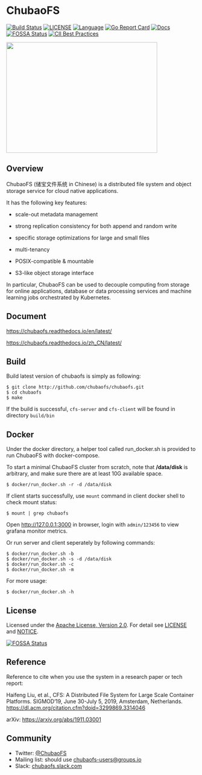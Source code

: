# ChubaoFS

[![Build Status](https://travis-ci.org/chubaofs/chubaofs.svg?branch=master)](https://travis-ci.org/chubaofs/chubaofs)
[![LICENSE](https://img.shields.io/github/license/chubaofs/chubaofs.svg)](https://github.com/chubaofs/chubaofs/blob/master/LICENSE)
[![Language](https://img.shields.io/badge/Language-Go-blue.svg)](https://golang.org/)
[![Go Report Card](https://goreportcard.com/badge/github.com/chubaofs/chubaofs)](https://goreportcard.com/report/github.com/chubaofs/chubaofs)
[![Docs](https://readthedocs.org/projects/chubaofs/badge/?version=latest)](https://chubaofs.readthedocs.io/en/latest/?badge=latest)
[![FOSSA Status](https://app.fossa.io/api/projects/git%2Bgithub.com%2Fchubaofs%2Fcfs.svg?type=shield)](https://app.fossa.io/projects/git%2Bgithub.com%2Fchubaofs%2Fcfs?ref=badge_shield)
[![CII Best Practices](https://bestpractices.coreinfrastructure.org/projects/2761/badge)](https://bestpractices.coreinfrastructure.org/projects/2761)

<img src="https://user-images.githubusercontent.com/47099843/55525970-bf53d880-56c5-11e9-8c28-55d208859824.png" width="400" height="293" />

## Overview

ChubaoFS (储宝文件系统 in Chinese) is a distributed file system and object storage service for cloud native applications. 

It has the following key features:

- scale-out metadata management

- strong replication consistency for both append and random write

- specific storage optimizations for large and small files

- multi-tenancy

- POSIX-compatible & mountable

- S3-like object storage interface

In particular, ChubaoFS can be used to decouple computing from storage for online applications, database or data processing services and machine learning jobs orchestrated by Kubernetes.

## Document

https://chubaofs.readthedocs.io/en/latest/

https://chubaofs.readthedocs.io/zh_CN/latest/

## Build

Build latest version of chubaofs is simply as following:

```
$ git clone http://github.com/chubaofs/chubaofs.git
$ cd chubaofs
$ make
```

If the build is successful, `cfs-server` and `cfs-client` will be found in directory `build/bin`

## Docker

Under the docker directory, a helper tool called run_docker.sh is provided to run ChubaoFS with docker-compose.

To start a minimal ChubaoFS cluster from scratch, note that **/data/disk** is arbitrary, and make sure there are at least 10G available space.

```
$ docker/run_docker.sh -r -d /data/disk
```

If client starts successfully, use `mount` command in client docker shell to check mount status:

```
$ mount | grep chubaofs
```

Open http://127.0.0.1:3000 in browser, login with `admin/123456` to view grafana monitor metrics.

Or run server and client seperately by following commands:

```
$ docker/run_docker.sh -b
$ docker/run_docker.sh -s -d /data/disk
$ docker/run_docker.sh -c
$ docker/run_docker.sh -m
```

For more usage:

```
$ docker/run_docker.sh -h
```

## License

Licensed under the [Apache License, Version 2.0](http://www.apache.org/licenses/LICENSE-2.0).
For detail see [LICENSE](LICENSE) and [NOTICE](NOTICE).

[![FOSSA Status](https://app.fossa.io/api/projects/git%2Bgithub.com%2Fchubaofs%2Fcfs.svg?type=large)](https://app.fossa.io/projects/git%2Bgithub.com%2Fchubaofs%2Fcfs?ref=badge_large)

## Reference

Reference to cite when you use the system in a research paper or tech report:

Haifeng Liu, et al., CFS: A Distributed File System for Large Scale Container Platforms. SIGMOD‘19, June 30-July 5, 2019, Amsterdam, Netherlands. https://dl.acm.org/citation.cfm?doid=3299869.3314046

arXiv: https://arxiv.org/abs/1911.03001

## Community

- Twitter: [@ChubaoFS](https://twitter.com/ChubaoFS)
- Mailing list: should use chubaofs-users@groups.io
- Slack: [chubaofs.slack.com](https://chubaofs.slack.com/)
